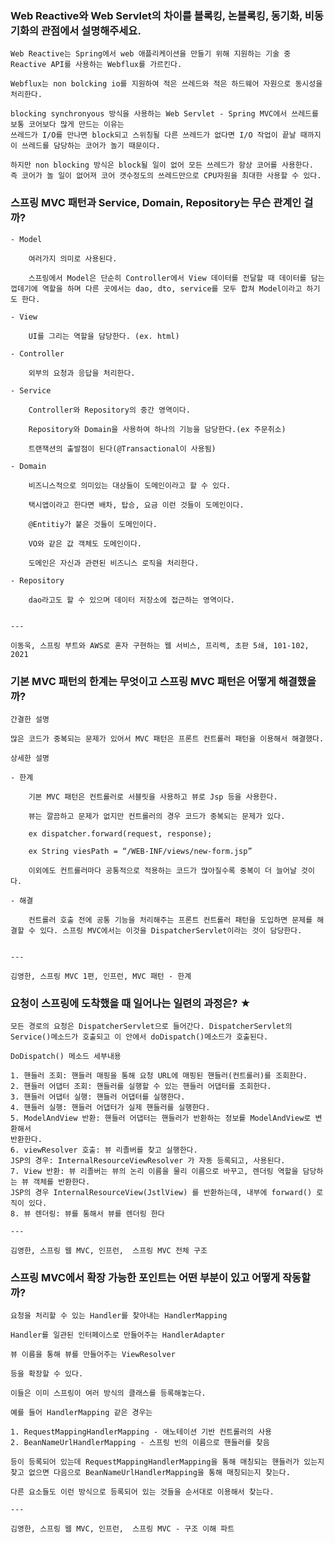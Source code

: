 ### Web Reactive와 Web Servlet의 차이를 블록킹, 논블록킹, 동기화, 비동기화의 관점에서 설명해주세요.
    
    Web Reactive는 Spring에서 web 애플리케이션을 만들기 위해 지원하는 기술 중 Reactive API를 사용하는 Webflux를 가르킨다.
    
    Webflux는 non bolcking io를 지원하여 적은 쓰레드와 적은 하드웨어 자원으로 동시성을 처리한다.
    
    blocking synchronyous 방식을 사용하는 Web Servlet - Spring MVC에서 쓰레드를 보통 코어보다 많게 만드는 이유는
    쓰레드가 I/O를 만나면 block되고 스위칭될 다른 쓰레드가 없다면 I/O 작업이 끝날 때까지 이 쓰레드를 담당하는 코어가 놀기 때문이다.
    
    하지만 non blocking 방식은 block될 일이 없어 모든 쓰레드가 항상 코어를 사용한다.
    즉 코어가 놀 일이 없어져 코어 갯수정도의 쓰레드만으로 CPU자원을 최대한 사용할 수 있다.


### 스프링 MVC 패턴과 Service, Domain, Repository는 무슨 관계인 걸까?
    - Model
        
        여러가지 의미로 사용된다. 
        
        스프링에서 Model은 단순히 Controller에서 View 데이터를 전달할 때 데이터를 담는 껍데기에 역할을 하며 다른 곳에서는 dao, dto, service를 모두 합쳐 Model이라고 하기도 한다.
        
    - View
        
        UI를 그리는 역할을 담당한다. (ex. html)
        
    - Controller
        
        외부의 요청과 응답을 처리한다.
        
    - Service
        
        Controller와 Repository의 중간 영역이다.
        
        Repository와 Domain을 사용하여 하나의 기능을 담당한다.(ex 주문취소)
        
        트랜잭션의 출발점이 된다(@Transactional이 사용됨)
        
    - Domain
        
        비즈니스적으로 의미있는 대상들이 도메인이라고 할 수 있다. 
        
        택시앱이라고 한다면 배차, 탑승, 요금 이런 것들이 도메인이다.
        
        @Entitiy가 붙은 것들이 도메인이다.
        
        VO와 같은 값 객체도 도메인이다.
        
        도메인은 자신과 관련된 비즈니스 로직을 처리한다.
        
    - Repository
        
        dao라고도 할 수 있으며 데이터 저장소에 접근하는 영역이다.
        
    
    ---
    
    이동욱, 스프링 부트와 AWS로 혼자 구현하는 웹 서비스, 프리렉, 초판 5쇄, 101-102, 2021
    
### 기본 MVC 패턴의 한계는 무엇이고 스프링 MVC 패턴은 어떻게 해결했을까?
    
    간결한 설명
    
    많은 코드가 중복되는 문제가 있어서 MVC 패턴은 프론트 컨트롤러 패턴을 이용해서 해결했다.
    
    상세한 설명
    
    - 한계
        
        기본 MVC 패턴은 컨트롤러로 서블릿을 사용하고 뷰로 Jsp 등을 사용한다.
        
        뷰는 깔끔하고 문제가 없지만 컨트롤러의 경우 코드가 중복되는 문제가 있다.
        
        ex dispatcher.forward(request, response);
        
        ex String viesPath = “/WEB-INF/views/new-form.jsp”
        
        이외에도 컨트롤러마다 공통적으로 적용하는 코드가 많아질수록 중복이 더 늘어날 것이다.
        
    - 해결
        
        컨트롤러 호출 전에 공통 기능을 처리해주는 프론트 컨트롤러 패턴을 도입하면 문제를 해결할 수 있다. 스프링 MVC에서는 이것을 DispatcherServlet이라는 것이 담당한다.
        
    
    ---
    
    김영한, 스프링 MVC 1편, 인프런, MVC 패턴 - 한계

### 요청이 스프링에 도착했을 때 일어나는 일련의 과정은? ★
    
    모든 경로의 요청은 DispatcherServlet으로 들어간다. DispatcherServlet의 Service()메소드가 호출되고 이 안에서 doDispatch()메소드가 호출된다.
    
    DoDispatch() 메소드 세부내용
    
    1. 핸들러 조회: 핸들러 매핑을 통해 요청 URL에 매핑된 핸들러(컨트롤러)를 조회한다.
    2. 핸들러 어댑터 조회: 핸들러를 실행할 수 있는 핸들러 어댑터를 조회한다.
    3. 핸들러 어댑터 실행: 핸들러 어댑터를 실행한다.
    4. 핸들러 실행: 핸들러 어댑터가 실제 핸들러를 실행한다.
    5. ModelAndView 반환: 핸들러 어댑터는 핸들러가 반환하는 정보를 ModelAndView로 변환해서
    반환한다.
    6. viewResolver 호출: 뷰 리졸버를 찾고 실행한다.
    JSP의 경우: InternalResourceViewResolver 가 자동 등록되고, 사용된다.
    7. View 반환: 뷰 리졸버는 뷰의 논리 이름을 물리 이름으로 바꾸고, 렌더링 역할을 담당하는 뷰 객체를 반환한다.
    JSP의 경우 InternalResourceView(JstlView) 를 반환하는데, 내부에 forward() 로직이 있다.
    8. 뷰 렌더링: 뷰를 통해서 뷰를 렌더링 한다
    
    ---
    
    김영한, 스프링 웹 MVC, 인프런,  스프링 MVC 전체 구조
    
### 스프링 MVC에서 확장 가능한 포인트는 어떤 부분이 있고 어떻게 작동할까?
    
    요청을 처리할 수 있는 Handler를 찾아내는 HandlerMapping
    
    Handler를 일관된 인터페이스로 만들어주는 HandlerAdapter
    
    뷰 이름을 통해 뷰를 만들어주는 ViewResolver
    
    등을 확장할 수 있다.
    
    이들은 이미 스프링이 여러 방식의 클래스를 등록해놓는다.
    
    예를 들어 HandlerMapping 같은 경우는
    
    1. RequestMappingHandlerMapping - 애노테이션 기반 컨트롤러의 사용
    2. BeanNameUrlHandlerMapping - 스프링 빈의 이름으로 핸들러를 찾음
    
    등이 등록되어 있는데 RequestMappingHandlerMapping을 통해 매칭되는 핸들러가 있는지 찾고 없으면 다음으로 BeanNameUrlHandlerMapping을 통해 매칭되는지 찾는다.
    
    다른 요소들도 이런 방식으로 등록되어 있는 것들을 순서대로 이용해서 찾는다.
    
    ---
    
    김영한, 스프링 웹 MVC, 인프런,  스프링 MVC - 구조 이해 파트